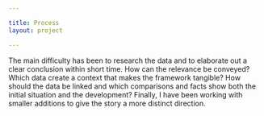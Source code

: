 ```yaml
---

title: Process
layout: project

---
```


The main difficulty has been to research the data and to elaborate out a clear conclusion within short time. How can the relevance be conveyed? Which data create a context that makes the framework tangible? How should the data be linked and which comparisons and facts show both the initial situation and the development? Finally, I have been working with smaller additions to give the story a more distinct direction.